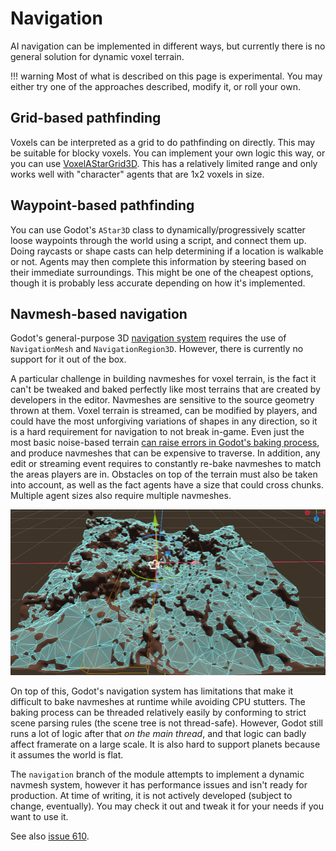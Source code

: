 Navigation
=============

AI navigation can be implemented in different ways, but currently there is no general solution for dynamic voxel terrain.

!!! warning
    Most of what is described on this page is experimental. You may either try one of the approaches described, modify it, or roll your own.


Grid-based pathfinding
-------------------------

Voxels can be interpreted as a grid to do pathfinding on directly. This may be suitable for blocky voxels.
You can implement your own logic this way, or you can use [VoxelAStarGrid3D](api/VoxelAStarGrid3D.md). This has a relatively limited range and only works well with "character" agents that are 1x2 voxels in size.


Waypoint-based pathfinding
----------------------------

You can use Godot's `AStar3D` class to dynamically/progressively scatter loose waypoints through the world using a script, and connect them up. Doing raycasts or shape casts can help determining if a location is walkable or not. Agents may then complete this information by steering based on their immediate surroundings.
This might be one of the cheapest options, though it is probably less accurate depending on how it's implemented.


Navmesh-based navigation
----------------------------

Godot's general-purpose 3D [navigation system](https://docs.godotengine.org/en/stable/tutorials/navigation/navigation_introduction_3d.html) requires the use of `NavigationMesh` and `NavigationRegion3D`. However, there is currently no support for it out of the box.

A particular challenge in building navmeshes for voxel terrain, is the fact it can't be tweaked and baked perfectly like most terrains that are created by developers in the editor. Navmeshes are sensitive to the source geometry thrown at them. Voxel terrain is streamed, can be modified by players, and could have the most unforgiving variations of shapes in any direction, so it is a hard requirement for navigation to not break in-game. Even just the most basic noise-based terrain [can raise errors in Godot's baking process](https://github.com/godotengine/godot/issues/85548#issuecomment-2021774612), and produce navmeshes that can be expensive to traverse. In addition, any edit or streaming event requires to constantly re-bake navmeshes to match the areas players are in. Obstacles on top of the terrain must also be taken into account, as well as the fact agents have a size that could cross chunks. Multiple agent sizes also require multiple navmeshes.

![Screenshot of blobby smooth voxel terrain on top of which a complex navmesh has been generated](images/navmesh_bumpy_noise_terrain.webp)

On top of this, Godot's navigation system has limitations that make it difficult to bake navmeshes at runtime while avoiding CPU stutters. The baking process can be threaded relatively easily by conforming to strict scene parsing rules (the scene tree is not thread-safe). However, Godot still runs a lot of logic after that *on the main thread*, and that logic can badly affect framerate on a large scale.
It is also hard to support planets because it assumes the world is flat.

The `navigation` branch of the module attempts to implement a dynamic navmesh system, however it has performance issues and isn't ready for production.
At time of writing, it is not actively developed (subject to change, eventually). You may check it out and tweak it for your needs if you want to use it.

See also [issue 610](https://github.com/Zylann/godot_voxel/issues/610).
